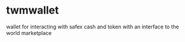 # twmwallet
wallet for interacting with safex cash and token with an interface to the world marketplace
